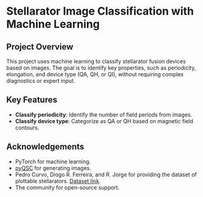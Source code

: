 # Stellarator Image Classification with Machine Learning

## Project Overview
This project uses machine learning to classify stellarator fusion devices based on images. The goal is to identify key properties, such as periodicity, elongation, and device type (QA, QH, or QI), without requiring complex diagnostics or expert input.

## Key Features
- **Classify periodicity**: Identify the number of field periods from images.
- **Classify device type**: Categorize as QA or QH based on magnetic field contours.

## Acknowledgements
- PyTorch for machine learning.
- [pyQSC](https://github.com/landreman/pyQSC) for generating images.
- Pedro Curvo, Diogo R. Ferreira, and R. Jorge for providing the dataset of plottable stellarators. [Dataset link](https://zenodo.org/records/13623959).
- The community for open-source support.
